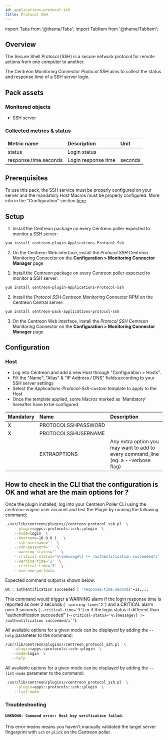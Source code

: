```yaml
---
id: applications-protocol-ssh
title: Protocol SSH
---
```

import Tabs from '@theme/Tabs';
import TabItem from '@theme/TabItem';


## Overview

The Secure Shell Protocol (SSH) is a secure network protocol for remote actions
from one computer to another.

The Centreon Monitoring Connector *Protocol SSH* aims to collect the status and response 
time of a SSH server login.

## Pack assets

### Monitored objects

* SSH server

### Collected metrics & status

<Tabs groupId="sync">
<TabItem value="Ssh-Login" label="Ssh-Login">

| Metric name           | Description         | Unit       |
|:----------------------|:--------------------|:-----------|
| status                | Login status        |            |
| response.time.seconds | Login response time | seconds    |


</TabItem>
</Tabs>

## Prerequisites

To use this pack, the SSH service must be properly configured on your server and
the mandatory Host Macros must be properly configured. More info in the 
"Configuration" section [here](#Host).

## Setup

<Tabs groupId="sync">
<TabItem value="Online License" label="Online License">

1. Install the Centreon package on every Centreon poller expected to monitor a SSH server:

```bash
yum install centreon-plugin-Applications-Protocol-Ssh
```

2. On the Centreon Web interface, install the *Protocol SSH* Centreon Monitoring Connector on the **Configuration > Monitoring Connector Manager** page

</TabItem>
<TabItem value="Offline License" label="Offline License">

1. Install the Centreon package on every Centreon poller expected to monitor a SSH server:

```bash
yum install centreon-plugin-Applications-Protocol-Ssh
```

2. Install the *Protocol SSH* Centreon Monitoring Connector RPM on the Centreon Central server:

```bash
yum install centreon-pack-applications-protocol-ssh
```

3. On the Centreon Web interface, install the *Protocol SSH* Centreon Monitoring Connector on the **Configuration > Monitoring Connector Manager** page

</TabItem>
</Tabs>

## Configuration

### Host

* Log into Centreon and add a new Host through "Configuration > Hosts".
* Fill the "Name", "Alias" & "IP Address / DNS" fields according to your SSH server settings
* Select the *Applications-Protocol-Ssh-custom* template to apply to the Host
* Once the template applied, some Macros marked as 'Mandatory' hereafter have to be configured.

| Mandatory | Name                | Description                                                                        |
|:----------|:--------------------|:-----------------------------------------------------------------------------------|
| X         | PROTOCOLSSHPASSWORD |                                                                                    |
| X         | PROTOCOLSSHUSERNAME |                                                                                    |
|           | EXTRAOPTIONS        | Any extra option you may want to add to every command\_line (eg. a --verbose flag) |

## How to check in the CLI that the configuration is OK and what are the main options for ? 

Once the plugin installed, log into your Centreon Poller CLI using the 
*centreon-engine* user account and test the Plugin by running the following 
command:

```bash
 /usr/lib/centreon/plugins//centreon_protocol_ssh.pl  \
    --plugin=apps::protocols::ssh::plugin  \
    --mode=login  \
    --hostname=10.0.0.1   \
    --ssh-username=''  \
    --ssh-password=''  \
    --warning-status=''  \
    --critical-status='%\{message\} !~ /authentification succeeded/i'  \
    --warning-time='2'  \
    --critical-time='3'  \
    --use-new-perfdata 
 ```

 Expected command output is shown below:

 ```bash
OK : authentification succeeded | 'response.time.seconds'=1s;;;; 
 ```

This command would trigger a WARNING alarm if the login response time is 
reported as over 2 seconds (```--warning-time='2'```) and a CRITICAL alarm 
over 3 seconds (```--critical-time='3'```) or if the login status if different
than "authentification succeeded" 
(```--critical-status='%\{message\} !~ /authentification succeeded/i''```).

All available options for a given mode can be displayed by adding the 
```--help``` parameter to the command:

 ```bash
 /usr/lib/centreon/plugins//centreon_protocol_ssh.pl  \
    --plugin=apps::protocols::ssh::plugin  \
    --mode=login  \
    --help
 ```

All available options for a given mode can be displayed by adding the 
```--list-mode``` parameter to the command:

```bash
 /usr/lib/centreon/plugins//centreon_protocol_ssh.pl  \
    --plugin=apps::protocols::ssh::plugin  \
    --list-mode
 ```

### Troubleshooting

#### ```UNKNOWN: Command error: Host key verification failed.```

This error means means you haven't manually validated the target server 
fingerprint with ```ssh``` or ```plink``` on the Centreon poller.
